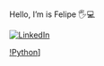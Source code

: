 Hello, I’m is Felipe 🖐️💻

[![LinkedIn](https://img.shields.io/badge/LinkedIn-0077B5?style=for-the-badge&logo=linkedin&logoColor=white)](https://www.linkedin.com/in/felipe-henrique-almeida-287b80190/)



[!Python](https://img.shields.io/badge/Python-14354C?style=for-the-badge&logo=python&logoColor=white)]
